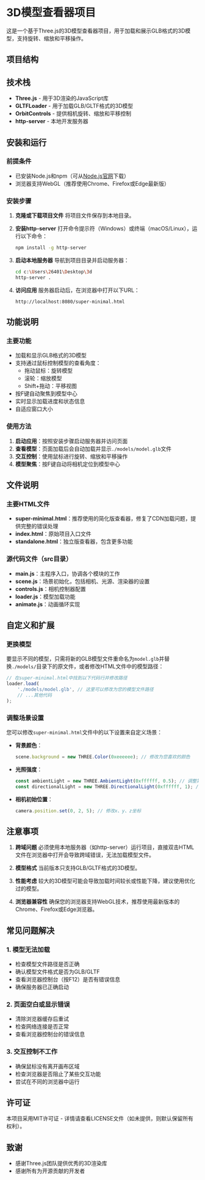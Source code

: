 # 3D模型查看器项目

这是一个基于Three.js的3D模型查看器项目，用于加载和展示GLB格式的3D模型，支持旋转、缩放和平移操作。

## 项目结构

## 技术栈

- **Three.js** - 用于3D渲染的JavaScript库
- **GLTFLoader** - 用于加载GLB/GLTF格式的3D模型
- **OrbitControls** - 提供相机旋转、缩放和平移控制
- **http-server** - 本地开发服务器

## 安装和运行

### 前提条件

- 已安装Node.js和npm（可从[Node.js官网](https://nodejs.org/)下载）
- 浏览器支持WebGL（推荐使用Chrome、Firefox或Edge最新版）

### 安装步骤

1. **克隆或下载项目文件**
   将项目文件保存到本地目录。

2. **安装http-server**
   打开命令提示符（Windows）或终端（macOS/Linux），运行以下命令：
   ```bash
   npm install -g http-server
   ```

3. **启动本地服务器**
   导航到项目目录并启动服务器：
   ```bash
   cd c:\Users\26401\Desktop\3d
   http-server .
   ```

4. **访问应用**
   服务器启动后，在浏览器中打开以下URL：
   ```
   http://localhost:8080/super-minimal.html
   ```

## 功能说明

### 主要功能

- 加载和显示GLB格式的3D模型
- 支持通过鼠标控制模型的查看角度：
  - 拖动鼠标：旋转模型
  - 滚轮：缩放模型
  - Shift+拖动：平移视图
- 按F键自动聚焦到模型中心
- 实时显示加载进度和状态信息
- 自适应窗口大小

### 使用方法

1. **启动应用**：按照安装步骤启动服务器并访问页面
2. **查看模型**：页面加载后会自动加载并显示`./models/model.glb`文件
3. **交互控制**：使用鼠标进行旋转、缩放和平移操作
4. **模型聚焦**：按F键自动将相机定位到模型中心

## 文件说明

### 主要HTML文件

- **super-minimal.html**：推荐使用的简化版查看器，修复了CDN加载问题，提供完整的错误处理
- **index.html**：原始项目入口文件
- **standalone.html**：独立版查看器，包含更多功能

### 源代码文件（src目录）

- **main.js**：主程序入口，协调各个模块的工作
- **scene.js**：场景初始化，包括相机、光源、渲染器的设置
- **controls.js**：相机控制器配置
- **loader.js**：模型加载功能
- **animate.js**：动画循环实现

## 自定义和扩展

### 更换模型

要显示不同的模型，只需将新的GLB模型文件重命名为`model.glb`并替换`./models/`目录下的原文件，或者修改HTML文件中的模型路径：

```javascript
// 在super-minimal.html中找到以下代码行并修改路径
loader.load(
    './models/model.glb', // 这里可以修改为您的模型文件路径
    // ...其他代码
);
```

### 调整场景设置

您可以修改`super-minimal.html`文件中的以下设置来自定义场景：

- **背景颜色**：
  ```javascript
  scene.background = new THREE.Color(0xeeeeee); // 修改为您喜欢的颜色
  ```

- **光照强度**：
  ```javascript
  const ambientLight = new THREE.AmbientLight(0xffffff, 0.5); // 调整第二个参数
  const directionalLight = new THREE.DirectionalLight(0xffffff, 1); // 调整第二个参数
  ```

- **相机初始位置**：
  ```javascript
  camera.position.set(0, 2, 5); // 修改x、y、z坐标
  ```

## 注意事项

1. **跨域问题**
   必须使用本地服务器（如http-server）运行项目，直接双击HTML文件在浏览器中打开会导致跨域错误，无法加载模型文件。

2. **模型格式**
   当前版本只支持GLB/GLTF格式的3D模型。

3. **性能考虑**
   较大的3D模型可能会导致加载时间较长或性能下降，建议使用优化过的模型。

4. **浏览器兼容性**
   确保您的浏览器支持WebGL技术，推荐使用最新版本的Chrome、Firefox或Edge浏览器。

## 常见问题解决

### 1. 模型无法加载

- 检查模型文件路径是否正确
- 确认模型文件格式是否为GLB/GLTF
- 查看浏览器控制台（按F12）是否有错误信息
- 确保服务器已正确启动

### 2. 页面空白或显示错误

- 清除浏览器缓存后重试
- 检查网络连接是否正常
- 查看浏览器控制台的错误信息

### 3. 交互控制不工作

- 确保鼠标没有离开画布区域
- 检查浏览器是否阻止了某些交互功能
- 尝试在不同的浏览器中运行

## 许可证

本项目采用MIT许可证 - 详情请查看LICENSE文件（如未提供，则默认保留所有权利）。

## 致谢

- 感谢Three.js团队提供优秀的3D渲染库
- 感谢所有为开源贡献的开发者